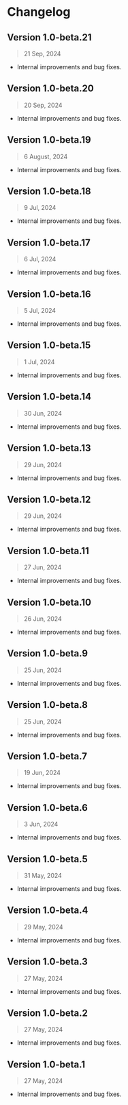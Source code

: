 # Changelog

## Version 1.0-beta.21
> 21 Sep, 2024

- Internal improvements and bug fixes.

## Version 1.0-beta.20
> 20 Sep, 2024

- Internal improvements and bug fixes.

## Version 1.0-beta.19
> 6 August, 2024

- Internal improvements and bug fixes.

## Version 1.0-beta.18
> 9 Jul, 2024

- Internal improvements and bug fixes.

## Version 1.0-beta.17
> 6 Jul, 2024

- Internal improvements and bug fixes.

## Version 1.0-beta.16
> 5 Jul, 2024

- Internal improvements and bug fixes.

## Version 1.0-beta.15
> 1 Jul, 2024

- Internal improvements and bug fixes.

## Version 1.0-beta.14
> 30 Jun, 2024

- Internal improvements and bug fixes.

## Version 1.0-beta.13
> 29 Jun, 2024

- Internal improvements and bug fixes.

## Version 1.0-beta.12
> 29 Jun, 2024

- Internal improvements and bug fixes.

## Version 1.0-beta.11
> 27 Jun, 2024

- Internal improvements and bug fixes.

## Version 1.0-beta.10
> 26 Jun, 2024

- Internal improvements and bug fixes.

## Version 1.0-beta.9
> 25 Jun, 2024

- Internal improvements and bug fixes.

## Version 1.0-beta.8
> 25 Jun, 2024

- Internal improvements and bug fixes.

## Version 1.0-beta.7
> 19 Jun, 2024

- Internal improvements and bug fixes.

## Version 1.0-beta.6
> 3 Jun, 2024

- Internal improvements and bug fixes.

## Version 1.0-beta.5
> 31 May, 2024

- Internal improvements and bug fixes.

## Version 1.0-beta.4
> 29 May, 2024

- Internal improvements and bug fixes.

## Version 1.0-beta.3
> 27 May, 2024

- Internal improvements and bug fixes.

## Version 1.0-beta.2
> 27 May, 2024

- Internal improvements and bug fixes.

## Version 1.0-beta.1
> 27 May, 2024

- Internal improvements and bug fixes.